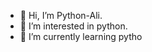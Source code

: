- 👋 Hi, I’m Python-Ali.
- 👀 I’m interested in python.
- 🌱 I’m currently learning pytho
<!---
Python-Ali/Python-Ali is a ✨ special ✨ repository because its `README.md` (this file) appears on your GitHub profile.
You can click the Preview link to take a look at your changes.
--->

